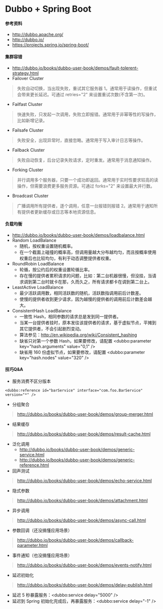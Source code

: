 # Dubbo + Spring Boot

#### 参考资料
- <http://dubbo.apache.org/>
- <http://dubbo.io/>
- <https://projects.spring.io/spring-boot/>

#### 集群容错
- <http://dubbo.io/books/dubbo-user-book/demos/fault-tolerent-strategy.html>
- Failover Cluster
> 失败自动切换，当出现失败，重试其它服务器 1。通常用于读操作，但重试会带来更长延迟。可通过 retries="2" 来设置重试次数(不含第一次)。
- Failfast Cluster
> 快速失败，只发起一次调用，失败立即报错。通常用于非幂等性的写操作，比如新增记录。
- Failsafe Cluster
> 失败安全，出现异常时，直接忽略。通常用于写入审计日志等操作。
- Failback Cluster
> 失败自动恢复，后台记录失败请求，定时重发。通常用于消息通知操作。
- Forking Cluster
> 并行调用多个服务器，只要一个成功即返回。通常用于实时性要求较高的读操作，但需要浪费更多服务资源。可通过 forks="2" 来设置最大并行数。
- Broadcast Cluster
> 广播调用所有提供者，逐个调用，任意一台报错则报错 2。通常用于通知所有提供者更新缓存或日志等本地资源信息。

#### 负载均衡
- <http://dubbo.io/books/dubbo-user-book/demos/loadbalance.html>
- Random LoadBalance
    - 随机，按权重设置随机概率。
    - 在一个截面上碰撞的概率高，但调用量越大分布越均匀，而且按概率使用权重后也比较均匀，有利于动态调整提供者权重。
- RoundRobin LoadBalance
    - 轮循，按公约后的权重设置轮循比率。
    - 存在慢的提供者累积请求的问题，比如：第二台机器很慢，但没挂，当请求调到第二台时就卡在那，久而久之，所有请求都卡在调到第二台上。
- LeastActive LoadBalance
    - 最少活跃调用数，相同活跃数的随机，活跃数指调用前后计数差。
    - 使慢的提供者收到更少请求，因为越慢的提供者的调用前后计数差会越大。
- ConsistentHash LoadBalance
    - 一致性 Hash，相同参数的请求总是发到同一提供者。
    - 当某一台提供者挂时，原本发往该提供者的请求，基于虚拟节点，平摊到其它提供者，不会引起剧烈变动。
    - 算法参见：http://en.wikipedia.org/wiki/Consistent_hashing
    - 缺省只对第一个参数 Hash，如果要修改，请配置 <dubbo:parameter key="hash.arguments" value="0,1" />
    - 缺省用 160 份虚拟节点，如果要修改，请配置 <dubbo:parameter key="hash.nodes" value="320" />
 
#### 技巧Q&A
- 服务消费不区分版本
```
<dubbo:reference id="barService" interface="com.foo.BarService" version="*" />
```
- 分组聚合
> <http://dubbo.io/books/dubbo-user-book/demos/group-merger.html>
- 结果缓存
> <http://dubbo.io/books/dubbo-user-book/demos/result-cache.html>
- 泛化调用
    - <http://dubbo.io/books/dubbo-user-book/demos/generic-service.html>
    - <http://dubbo.io/books/dubbo-user-book/demos/generic-reference.html>
- 回声测试
> <http://dubbo.io/books/dubbo-user-book/demos/echo-service.html>
- 隐式参数
> <http://dubbo.io/books/dubbo-user-book/demos/attachment.html>
- 异步调用
> <http://dubbo.io/books/dubbo-user-book/demos/async-call.html>
- 参数回调（还没搞懂应用场景）
> <http://dubbo.io/books/dubbo-user-book/demos/callback-parameter.html>
- 事件通知（也没搞懂应用场景）
> <http://dubbo.io/books/dubbo-user-book/demos/events-notify.html>
- 延迟初始化
> <http://dubbo.io/books/dubbo-user-book/demos/delay-publish.html>  
- 延迟 5 秒暴露服务：<dubbo:service delay="5000" />  
- 延迟到 Spring 初始化完成后，再暴露服务：<dubbo:service delay="-1" />

